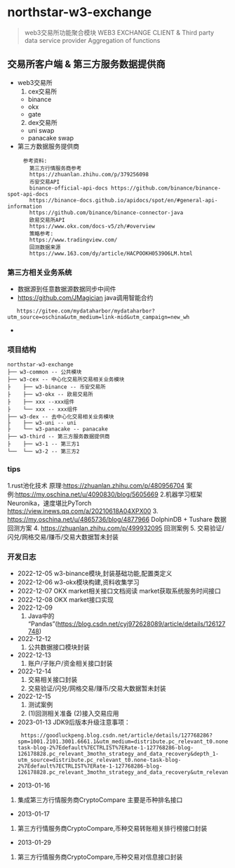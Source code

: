 # northstar-w3-exchange
> web3交易所功能聚合模块
> WEB3 EXCHANGE CLIENT & Third party data service provider Aggregation of functions
> 
## 交易所客户端 & 第三方服务数据提供商
  * web3交易所
    1. cex交易所
      * binance
      * okx
      * gate
    2. dex交易所
      * uni swap
      * panacake swap
  * 第三方数据服务提供商
  ```
       参考资料:
         第三方行情服务商参考
         https://zhuanlan.zhihu.com/p/379256098 
         币安交易API 
         binance-official-api-docs https://github.com/binance/binance-spot-api-docs
         https://binance-docs.github.io/apidocs/spot/en/#general-api-information
         https://github.com/binance/binance-connector-java
         欧易交易所API
         https://www.okx.com/docs-v5/zh/#overview 
         策略参考:
         https://www.tradingview.com/
         回测数据来源
         https://www.163.com/dy/article/HACPOOKH0539O6LM.html
  ```
### 第三方相关业务系统
  * 数据源到任意数据源数据同步中间件
  * https://github.com/JMagician  java调用智能合约
  ```
     https://gitee.com/mydataharbor/mydataharbor?utm_source=oschina&utm_medium=link-mid&utm_campaign=new_wh
  ```
  * 
### 项目结构
```
northstar-w3-exchange
├── w3-common -- 公共模块
├── w3-cex -- 中心化交易所交易相关业务模块
├    ├── w3-binance -- 币安交易所
├    ├── w3-okx -- 欧易交易所
├    ├── xxx --xxx组件
├    └── xxx -- xxx组件
├── w3-dex -- 去中心化交易相关业务模块
├    ├── w3-uni -- uni
├    └── w3-panacake -- panacake
├── w3-third -- 第三方服务数据提供商
├    ├── w3-1 -- 第三方1
└──  └── w3-2 -- 第三方2
```
### tips
1.rust池化技术 原理:https://zhuanlan.zhihu.com/p/480956704
案例:https://my.oschina.net/u/4090830/blog/5605669
2.机器学习框架Neuronika，速度堪比PyTorch https://view.inews.qq.com/a/20210618A04XPX00
3. https://my.oschina.net/u/4865736/blog/4877966  DolphinDB + Tushare 数据回测方案
4. https://zhuanlan.zhihu.com/p/499932095 回测案例
5. 交易验证/闪兑/网格交易/赚币/交易大数据暂未封装
### 开发日志
* 2022-12-05
  w3-binance模块,封装基础功能,配置类定义
* 2022-12-06
  w3-okx模块构建,资料收集学习
* 2022-12-07
  OKX market相关接口文档阅读
    market获取系统服务时间接口
* 2022-12-08
    OKX market接口实现
* 2022-12-09
   1. Java中的 “Pandas”(https://blog.csdn.net/cyj972628089/article/details/126127748)
* 2022-12-12
   1. 公共数据接口模块封装
* 2022-12-13
   1. 账户/子账户/资金相关接口封装
* 2022-12-14
    1. 交易相关接口封装
    2. 交易验证/闪兑/网格交易/赚币/交易大数据暂未封装
* 2022-12-15
    1. 测试案例
    2. (1)回测相关准备 (2)接入交易应用
* 2023-01-13
    JDK9后版本升级注意事项：
    ```
     https://goodluckpeng.blog.csdn.net/article/details/127768286?spm=1001.2101.3001.6661.1&utm_medium=distribute.pc_relevant_t0.none-task-blog-2%7Edefault%7ECTRLIST%7ERate-1-127768286-blog-126178828.pc_relevant_3mothn_strategy_and_data_recovery&depth_1-utm_source=distribute.pc_relevant_t0.none-task-blog-2%7Edefault%7ECTRLIST%7ERate-1-127768286-blog-126178828.pc_relevant_3mothn_strategy_and_data_recovery&utm_relevant_index=1
    ``` 
* 2013-01-16
 1. 集成第三方行情服务商CryptoCompare 主要是币种排名接口
* 2013-01-17
 1. 第三方行情服务商CryptoCompare,币种交易转账相关排行榜接口封装
* 2013-01-29
 1. 第三方行情服务商CryptoCompare,币种交易对信息接口封装
    